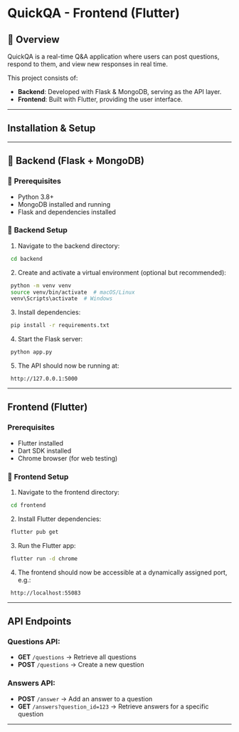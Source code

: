 # QuickQA - Frontend (Flutter)

## 📌 Overview

QuickQA is a real-time Q&A application where users can post questions, respond to them, and view new responses in real time.

This project consists of:

- **Backend**: Developed with Flask & MongoDB, serving as the API layer.
- **Frontend**: Built with Flutter, providing the user interface.

---

##  Installation & Setup

---

## 📡 Backend (Flask + MongoDB)

### 📌 **Prerequisites**

- Python 3.8+
- MongoDB installed and running
- Flask and dependencies installed

### 🔹 **Backend Setup**

1. Navigate to the backend directory:

```sh
 cd backend
```

2. Create and activate a virtual environment (optional but recommended):

```sh
 python -m venv venv
 source venv/bin/activate  # macOS/Linux
 venv\Scripts\activate  # Windows
```

3. Install dependencies:

```sh
 pip install -r requirements.txt
```

4. Start the Flask server:

```sh
 python app.py
```

5. The API should now be running at:

```
 http://127.0.0.1:5000
```

---

##  Frontend (Flutter)

###  **Prerequisites**

- Flutter installed 
- Dart SDK installed
- Chrome browser (for web testing)

### 🔹 **Frontend Setup**

1. Navigate to the frontend directory:

```sh
 cd frontend
```

2. Install Flutter dependencies:

```sh
 flutter pub get
```

3. Run the Flutter app:

```sh
 flutter run -d chrome
```

4. The frontend should now be accessible at a dynamically assigned port, e.g.:

```
 http://localhost:55083
```

---

##  API Endpoints

### Questions API:

- **GET** `/questions` → Retrieve all questions
- **POST** `/questions` → Create a new question

### Answers API:

- **POST** `/answer` → Add an answer to a question
- **GET** `/answers?question_id=123` → Retrieve answers for a specific question

---




